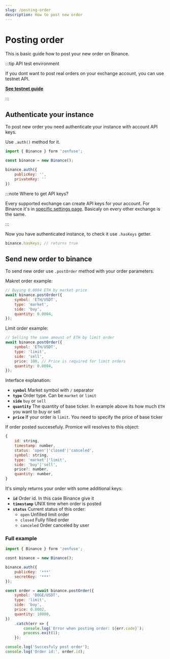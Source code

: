 ```yaml
---
slug: /posting-order
description: How to post new order
---
```


# Posting order

This is basic guide how to post your new order on Binance.

:::tip API test environment

If you dont want to post real orders on your exchange account, you can use testnet API.

[**See testnet guide**](/docs/advanced/using-testnet)

:::

## Authenticate your instance

To post new order you need authenticate your instance with account API keys.

Use `.auth()` method for it.

```js
import { Binance } form 'zenfuse';

const binance = new Binance();

binance.auth({
    publicKey: '',
    privateKey: ''
})
```

:::note Where to get API keys?

Every supported exchange can create API keys for your account. For Binance it's in [specific settings page](https://www.binance.com/en/my/settings/api-management). Basicaly on every other exchange is the same.

:::

Now you have authenticated instance, to check it use `.hasKeys` getter.

```js
binance.hasKeys; // returns true
```

## Send new order to binance

To send new order use `.postOrder` method with your order parameters.

Makret order example:

```js
// Buying 0.0004 ETH by market price
await binance.postOrder({
    symbol: 'ETH/USDT',
    type: 'market',
    side: 'buy',
    quantity: 0.0004,
});
```

Limit order example:

```js
// Selling the same amount of ETH by limit order
await binance.postOrder({
    symbol: 'ETH/USDT',
    type: 'limit',
    side: 'sell',
    price: 100, // Price is required for limit orders
    quantity: 0.0004,
});
```

Interface explanation:

-   **`symbol`** Market symbol with `/` separator
-   **`type`** Order type. Can be `market` or `limit`
-   **`side`** `buy` or `sell`
-   **`quantity`** The quantity of base ticker. In example above its how much `ETH` you want to buy or sell
-   **`price`** If your order is `limit`. You need to specify the price of base ticker

If order posted succesefuly. Promice will resolves to this object:

```js
{
    id: string,
    timestamp: number,
    status: 'open'|'closed'|'canceled',
    symbol: string,
    type: 'market'|'limit',
    side: 'buy'|'sell',
    price?: number,
    quantity: number,
}
```

It's simply returns your order with some additional keys:

-   **`id`** Order id. In this case Binance give it
-   **`timestamp`** UNIX time when order is posted
-   **`status`** Current status of this order:
    -   `open` Unfilled limit order
    -   `closed` Fully filled order
    -   `canceled` Order canceled by user

### Full example

```js
import { Binance } form 'zenfuse';

cosnt binance = new Binance();

binance.auth({
    publicKey: '***'
    secretKey: '***'
});

const order = await binance.postOrder({
    symbol: 'DOGE/USDT',
    type: 'limit',
    side: 'buy',
    price: 0.0002,
    quantity: 10000,
})
    .catch(err => {
        console.log(`Error when posting order: ${err.code}`);
        process.exit(1);
    });

console.log('Succesfuly post order');
console.log('Order id:', order.id);
```
